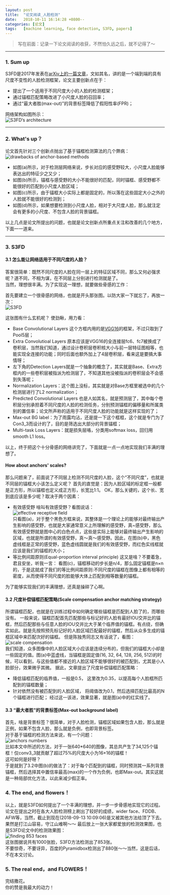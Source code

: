 ```yaml
---
layout: post
title:  "论文阅读_人脸检测"
date:   2018-10-11 16:14:28 +0800--
categories: [论文]
tags:   [machine learning, face detection, S3FD, papers]
---
```


> 写在前面：记录一下论文阅读的收获，不然怕久远之后，就不记得了～

----------
### 1. Sum up
S3FD是2017年发表在[arXiv上的一篇文章](https://arxiv.org/abs/1708.05237)，文如其名，讲的是一个端到端的具有尺度不变性的人脸检测框架，论文主要创新点在于：  

 - 提出了一个适用于不同尺度大小的人脸的检测框架；
 - 通过锚框匹配策略改进了小尺度人脸的召回率；
 - 通过“最大者胜(max-out)”的背景标签降低了假阳性率(FPR)；
 
网络架构如图所示：  
 ![S3FD‘s architecture](https://s1.ax2x.com/2018/10/12/5T4xQd.png)  

---

### 2. What's up？
论文首先针对三个创新点抛出了基于锚框检测算法的几个弊病：
![drawbacks of anchor-based methods](https://s1.ax2x.com/2018/10/12/5T42aR.png)

 - 如图(a)所示，对于检测层网络来说，步长对应的感受野较大，小尺度人脸能够表达出的特征少之又少；
 - 如图(b)所示，锚框与感受野的大小不能很好的匹配，同时锚框、感受野都不能很好的匹配到小尺度人脸区域；
 - 如图(c)所示，由于锚框大小实际上都是固定的，所以落在这些固定大小之外的人脸就不能很好的检测到；
 - 如图(d)所示，如果想要检测到小尺度人脸，相对于大尺度人脸，那么就注定会有更多的小尺度、不包含人脸的背景锚框。  
 
 以上几点是论文所提出的问题，也就是论文创新点所重点关注和改善的几个地方，下面一一道来。
 
---
### 3. S3FD
#### 3.1 怎么能让网络适用于不同尺度的人脸？
答案很简单：既然不同尺度的人脸在同一层上的特征区域不同，那么又何必强求呢？道不同，不相为谋，在不同层上分别进行检测就是了。  
当然，理想很丰满。为了实现这一理想，就要做些骨感的工作：
 
首先要建立一个很骨感的网络，也就是开头那张图。以防大家一下就忘了，再放一次：  
	![S3FD](https://s1.ax2x.com/2018/10/12/5T4xQd.png)

这张图有什么玄机呢？
使劲瞅，用力看：

 - Base Convolutional Layers 这个方框内用的是[VGG16](https://arxiv.org/abs/1409.1556)的框架，不过只取到了Pool5层；
 - Extra Convolutioal Layers 原本应该是VGG16的全连接层fc6、fc7被换成了卷积层，当然我们知道，通过设计卷积层卷积核大小与前一层特征图相等，也能实现全连接的功能；同时后面也额外加上了4层卷积层，看来这是要搞大事情呀；
 - 左下角的Detection Layers就是一个抽象的概念了，其实就是Base、Extra方框内的一些卷积层被指派为检测层了，不知道其他没被指派的卷积层会不会感到失落呢；
 -  Normalization Layers：这个图上没标，其实就是对Base方框里被选中的几个检测层进行了L2 normalization；
 - Predicted Convolutional Layers 也是人如其名，就是预测层了，其中每个卷积层分别承担着不同尺度的人脸的检测任务，分别预测锚框的偏移量和所属类别的置信率；论文所声称的适用于不同尺度人脸的功能就是这样实现的了；
 - Max-out BG label：为了雨露均沾，还是提一下这个框框，这个就是专门为了Con3_3而设计的了，目的是筛选出大部分的背景锚框；
 - Multi-task Loss Layers：就是损失层咯，分类用softmax loss，回归用smooth L1 loss。 

以上，终于把这个十分骨感的网络讲完了，下面就是一点一点地实现我们丰满的理想了。

####  **How about anchors' scales?**
那么问题来了，前面说了不同层上检测不同尺度的人脸，这个“不同尺度”，也就是不同层的锚框大小该怎么定义呢？
首先的直觉是：因为人脸区域的标定框一般都是正方形，所以锚框也定义成正方形，长宽比1:1。
OK，那么关键的，这个长、宽到底应该是多少呢？取决于两个因素：

 - 有效感受野
	 啥叫有效感受野？看图说话：  
	 ![effective receptive field](https://s1.ax2x.com/2018/10/12/5T4fge.png)  
  只看图(a)，对于整个黑色方框来说，其整体是一个理论上的能够对最终输出产生影响的感受野，也就是大家通常意义上所理解的感受野，真~感受野，那么有效感受野就是图中心的白色点点，这些是实际上能够对最终输出产生影响的区域，也就是所谓的有效感受野，真～真～感受野。因此，在图(b)中，黑色虚线框是正常的感受野，蓝色虚线圆就是我们的有效感受野，而红色实线框就应该是我们的锚框的大小；
 - 等比例间距原则(Equal-proportion interval principle)
这又是啥？不要着急，君且安坐，听我一言：
看图(c)，锚框移动的步长是n/4，那么固定锚框是n×n的，于是这就成了我们的等比例间距原则:不同尺度的锚框在图像上都有相等的密度，从而使得不同尺度的脸能够大体上匹配到相等数量的锚框。

为了能够实现我们的丰满理想，还真是操碎了心啊。

#### 3.2 尺度补偿锚框匹配策略(Scale compensation anchor matching strategy)
所谓锚框匹配，也就是在训练过程中如何确定哪些锚框是匹配到人脸了的，而哪些没有。
一般来说，锚框匹配首先匹配那些与标记好的人脸有最好IOU交并比的锚框，然后匹配那些与任意人脸的IOU交并比大于某个临界值的锚框。有点绕，但确实如此。就是先按照预先标记好的人脸区域匹配最好的锚框，然后从众多生成的锚框区域中来匹配次好的锚框。
但是陈独秀同志又有话说了，看图：  
![scale compensation](https://s1.ax2x.com/2018/10/12/5T4gXY.png)  
我们知道，众多图像中的人脸区域大小应该是连续分布的，但我们的锚框大小却是一些固定的值。图(a)中蓝虚线，当锚框是固定值(16, 32, 64, 128, 256, 512)的时候，可以看到，与这些值都不接近的人脸区域不能够很好的被匹配到，尤其是小人脸部分，效果微乎其微。
据此，文章提出了尺度补偿锚框匹配策略：

 - 降低锚框匹配的临界值，一般是0.5， 这里改为0.35，以提高每个人脸框所匹配到的锚框数量；
 - 针对依然没有被匹配到的人脸区域， 将阈值改为0.1，然后选择匹配比最高的N个锚框进行匹配；
经过这一该进，效果显著，就是图(a)中的红实线了。
#### 3.3 “最大者胜”的背景标签(Max-out background label)  
首先，啥是背景标签？很简单，对于人脸检测，锚框区域如果包含人脸，那么就是正例，如果不包含人脸，那么就是负例，也即背景标签。  
对于基于锚框的检测方法来说，有一个问题：  
![anchors numbers](https://s1.ax2x.com/2018/10/12/5T4Seq.png)  
比如本文中所述的方法，对于一张640*640的图像，其总共产生了34,125个锚框！仅conv3_3就贡献了超过75%的尺度大小为16×16的锚框！  
这可如何是好呀？  
于是就到了3.2中图(b)的做法了：对于每个匹配到的锚框，同时预测其一系列背景锚框，然后选择其中置信率最高(max)的一个作为负例，也即Max-out。其实这就是一种局部优化方法，以此来减少假正率。  

### 4. The end, and flowers！
以上，就是S3FD如何提出了一个丰满的理想，并一步一步骨感地实现它的过程。  
论文在提出之时在各大人脸检测榜上刷出了较好的成绩，wider face、FDDB、AFW等，当然，截止到现在(2018-09-13 10:09:06)是又被其他方法给顶了下去。果然是打江山容易，守江山难啊～～
最后放上一张大家都爱放的检测效果图，也是S3FD论文中的检测效果图：  
![finding 853 faces](https://s1.ax2x.com/2018/10/12/5T4nJi.png)    
这张图据说共有1000张脸，S3FD方法检测出了853张。  
不要惊奇，不要讶异，百度的Pyramidbox检测出了880张～～当然，这是后话，不在本文讨论。  

### 5. The real end，and FLOWERS！
完结撒花。  
你的赞是我最大的动力！  




